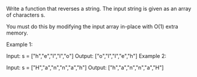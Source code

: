 Write a function that reverses a string. The input string is given as an array of characters s.

You must do this by modifying the input array in-place with O(1) extra memory.



Example 1:

Input: s = ["h","e","l","l","o"]
Output: ["o","l","l","e","h"]
Example 2:

Input: s = ["H","a","n","n","a","h"]
Output: ["h","a","n","n","a","H"]
